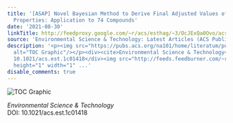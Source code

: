 ```yaml
---
title: '[ASAP] Novel Bayesian Method to Derive Final Adjusted Values of Physicochemical
  Properties: Application to 74 Compounds'
date: '2021-08-30'
linkTitle: http://feedproxy.google.com/~r/acs/esthag/~3/OcJExQa0Ovo/acs.est.1c01418
source: 'Environmental Science & Technology: Latest Articles (ACS Publications)'
description: '<p><img src="https://pubs.acs.org/na101/home/literatum/publisher/achs/journals/content/esthag/0/esthag.ahead-of-print/acs.est.1c01418/20210830/images/medium/es1c01418_0006.gif"
  alt="TOC Graphic"/></p><div><cite>Environmental Science & Technology</cite></div><div>DOI:
  10.1021/acs.est.1c01418</div><img src="http://feeds.feedburner.com/~r/acs/esthag/~4/OcJExQa0Ovo"
  height="1" width="1" ...'
disable_comments: true
---
```

<p><img src="https://pubs.acs.org/na101/home/literatum/publisher/achs/journals/content/esthag/0/esthag.ahead-of-print/acs.est.1c01418/20210830/images/medium/es1c01418_0006.gif" alt="TOC Graphic"/></p><div><cite>Environmental Science & Technology</cite></div><div>DOI: 10.1021/acs.est.1c01418</div><img src="http://feeds.feedburner.com/~r/acs/esthag/~4/OcJExQa0Ovo" height="1" width="1" ...